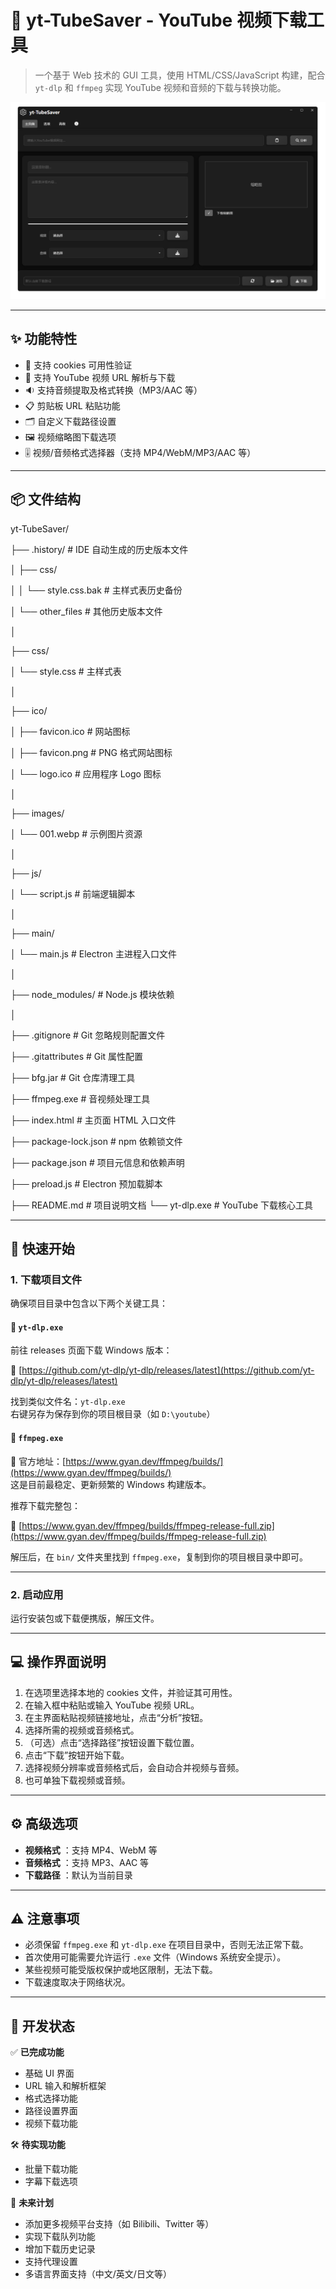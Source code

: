 

🎥 yt-TubeSaver - YouTube 视频下载工具
================================

> 一个基于 Web 技术的 GUI 工具，使用 HTML/CSS/JavaScript 构建，配合 `yt-dlp` 和 `ffmpeg` 实现 YouTube 视频和音频的下载与转换功能。

![界面截图](images/002.png)

* * *

✨ 功能特性
------

*   🎥 支持 cookies 可用性验证
*   🎥 支持 YouTube 视频 URL 解析与下载
*   🔉 支持音频提取及格式转换（MP3/AAC 等）
*   📋 剪贴板 URL 粘贴功能
*   🗂️ 自定义下载路径设置
*   🖼️ 视频缩略图下载选项
*   🎚️ 视频/音频格式选择器（支持 MP4/WebM/MP3/AAC 等）

* * *

📦 文件结构
-------


yt-TubeSaver/

├── .history/ # IDE 自动生成的历史版本文件

│ ├── css/

│ │ └── style.css.bak # 主样式表历史备份

│ └── other\_files # 其他历史版本文件

│

├── css/

│ └── style.css # 主样式表

│

├── ico/

│ ├── favicon.ico # 网站图标

│ ├── favicon.png # PNG 格式网站图标

│ └── logo.ico # 应用程序 Logo 图标

│

├── images/

│ └── 001.webp # 示例图片资源

│

├── js/

│ └── script.js # 前端逻辑脚本

│

├── main/

│ └── main.js # Electron 主进程入口文件

│

├── node\_modules/ # Node.js 模块依赖

│

├── .gitignore # Git 忽略规则配置文件

├── .gitattributes # Git 属性配置

├── bfg.jar # Git 仓库清理工具

├── ffmpeg.exe # 音视频处理工具

├── index.html # 主页面 HTML 入口文件

├── package-lock.json # npm 依赖锁文件

├── package.json # 项目元信息和依赖声明

├── preload.js # Electron 预加载脚本

├── README.md # 项目说明文档
└── yt-dlp.exe # YouTube 下载核心工具

* * *

🚀 快速开始
-------

### 1\. 下载项目文件

确保项目目录中包含以下两个关键工具：

#### 🔹 `yt-dlp.exe`

前往 releases 页面下载 Windows 版本：

🔗 [https://github.com/yt-dlp/yt-dlp/releases/latest](https://github.com/yt-dlp/yt-dlp/releases/latest)

找到类似文件名：`yt-dlp.exe`  
右键另存为保存到你的项目根目录（如 `D:\youtube`）

#### 🔹 `ffmpeg.exe`

🔗 官方地址：[https://www.gyan.dev/ffmpeg/builds/](https://www.gyan.dev/ffmpeg/builds/)  
这是目前最稳定、更新频繁的 Windows 构建版本。

推荐下载完整包：

🔗 [https://www.gyan.dev/ffmpeg/builds/ffmpeg-release-full.zip](https://www.gyan.dev/ffmpeg/builds/ffmpeg-release-full.zip)

解压后，在 `bin/` 文件夹里找到 `ffmpeg.exe`，复制到你的项目根目录中即可。

* * *

### 2\. 启动应用

运行安装包或下载便携版，解压文件。

* * *

💻 操作界面说明
---------

1.  在选项里选择本地的 cookies 文件，并验证其可用性。
2.  在输入框中粘贴或输入 YouTube 视频 URL。
3.  在主界面粘贴视频链接地址，点击“分析”按钮。
4.  选择所需的视频或音频格式。
5.  （可选）点击“选择路径”按钮设置下载位置。
6.  点击“下载”按钮开始下载。
7.  选择视频分辨率或音频格式后，会自动合并视频与音频。
8.  也可单独下载视频或音频。

* * *

⚙️ 高级选项
-------

*   **视频格式** ：支持 MP4、WebM 等
*   **音频格式** ：支持 MP3、AAC 等
*   **下载路径** ：默认为当前目录

* * *

⚠️ 注意事项
-------

*   必须保留 `ffmpeg.exe` 和 `yt-dlp.exe` 在项目目录中，否则无法正常下载。
*   首次使用可能需要允许运行 `.exe` 文件（Windows 系统安全提示）。
*   某些视频可能受版权保护或地区限制，无法下载。
*   下载速度取决于网络状况。

* * *

🔧 开发状态
-------

✅ **已完成功能**

*   基础 UI 界面
*   URL 输入和解析框架
*   格式选择功能
*   路径设置界面
*   视频下载功能

🛠️ **待实现功能**

*   批量下载功能
*   字幕下载选项

🌟 **未来计划**

*   添加更多视频平台支持（如 Bilibili、Twitter 等）
*   实现下载队列功能
*   增加下载历史记录
*   支持代理设置
*   多语言界面支持（中文/英文/日文等）